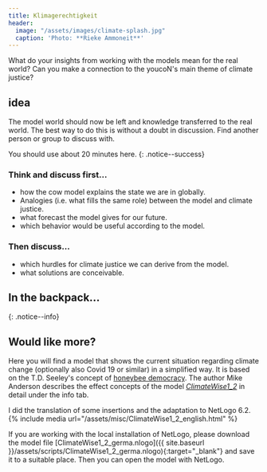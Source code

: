 ```yaml
---
title: Klimagerechtigkeit
header:
  image: "/assets/images/climate-splash.jpg"
  caption: 'Photo: **Rieke Ammoneit**'
---
```


What do your insights from working with the models mean for the real world?
Can you make a connection to the youcoN's main theme of climate justice?
<!--more-->

## idea
The model world should now be left and knowledge transferred to the real world. The best way to do this is without a doubt in discussion. Find another person or group to discuss with.

You should use about 20 minutes here.
{: .notice--success}

### Think and discuss first...
* how the cow model explains the state we are in globally.
* Analogies (i.e. what fills the same role) between the model and climate justice.
* what forecast the model gives for our future.
* which behavior would be useful according to the model.

### Then discuss...
* which hurdles for climate justice we can derive from the model.
* what solutions are conceivable.

## In the backpack...


{: .notice--info}


## Would like more?

Here you will find a model that shows the current situation regarding climate change (optionally also Covid 19 or similar) in a simplified way. It is based on the T.D. Seeley's concept of [honeybee democracy](https://de.wikipedia.org/wiki/Thomas_Dyer_Seeley). The author Mike Anderson describes the effect concepts of the model [*ClimateWise1_2*](http://ccl.northwestern.edu/netlogo/models/community/ClimateWise1_2) in detail under the info tab.

I did the translation of some insertions and the adaptation to NetLogo 6.2.
{% include media url="/assets/misc/ClimateWise1_2_english.html" %}

If you are working with the local installation of NetLogo, please download the model file [ClimateWise1_2_germa.nlogo]({{ site.baseurl }}/assets/scripts/ClimateWise1_2_germa.nlogo){:target="_blank"} and save it to a suitable place. Then you can open the model with NetLogo.